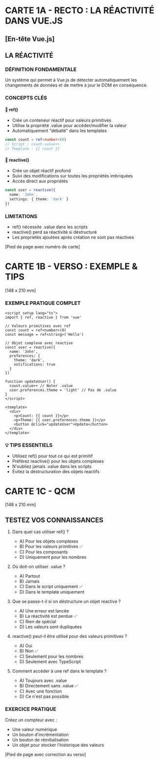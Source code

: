 # CARTE 1A - RECTO : LA RÉACTIVITÉ DANS VUE.JS

[En-tête Vue.js]
----------------------------

## LA RÉACTIVITÉ

### DÉFINITION FONDAMENTALE
Un système qui permet à Vue.js de détecter automatiquement les changements de données et de mettre à jour le DOM en conséquence.

### CONCEPTS CLÉS

#### 🔹 ref()
- Crée un conteneur réactif pour valeurs primitives
- Utilise la propriété .value pour accéder/modifier la valeur
- Automatiquement "déballé" dans les templates
```ts
const count = ref<number>(0) 
// Script : count.value++
// Template : {{ count }}
```

#### 🔹 reactive()
- Crée un objet réactif profond
- Suivi des modifications sur toutes les propriétés imbriquées
- Accès direct aux propriétés
```ts
const user = reactive({
  name: 'John',
  settings: { theme: 'dark' }
})
```

### LIMITATIONS
- ref() nécessite .value dans les scripts
- reactive() perd sa réactivité si déstructuré
- Les propriétés ajoutées après création ne sont pas réactives

[Pied de page avec numéro de carte]

# CARTE 1B - VERSO : EXEMPLE & TIPS
[148 x 210 mm]

### EXEMPLE PRATIQUE COMPLET
```vue
<script setup lang="ts">
import { ref, reactive } from 'vue'

// Valeurs primitives avec ref
const count = ref<number>(0)
const message = ref<string>('Hello')

// Objet complexe avec reactive
const user = reactive({
  name: 'John',
  preferences: {
    theme: 'dark',
    notifications: true
  }
})

function updateUser() {
  count.value++ // Noter .value
  user.preferences.theme = 'light' // Pas de .value
}
</script>

<template>
  <div>
    <p>Count: {{ count }}</p>
    <p>Theme: {{ user.preferences.theme }}</p>
    <button @click="updateUser">Update</button>
  </div>
</template>
```

### 💡 TIPS ESSENTIELS
- Utilisez ref() pour tout ce qui est primitif
- Préférez reactive() pour les objets complexes
- N'oubliez jamais .value dans les scripts
- Évitez la déstructuration des objets reactifs

# CARTE 1C - QCM
[148 x 210 mm]

## TESTEZ VOS CONNAISSANCES 

1. Dans quel cas utiliser ref() ?
   - A) Pour les objets complexes
   - B) Pour les valeurs primitives ✅
   - C) Pour les composants
   - D) Uniquement pour les nombres

2. Où doit-on utiliser .value ?
   - A) Partout
   - B) Jamais
   - C) Dans le script uniquement ✅
   - D) Dans le template uniquement

3. Que se passe-t-il si on déstructure un objet reactive ?
   - A) Une erreur est lancée
   - B) La réactivité est perdue ✅
   - C) Rien de spécial
   - D) Les valeurs sont dupliquées

4. reactive() peut-il être utilisé pour des valeurs primitives ?
   - A) Oui
   - B) Non ✅
   - C) Seulement pour les nombres
   - D) Seulement avec TypeScript

5. Comment accéder à une ref dans le template ?
   - A) Toujours avec .value
   - B) Directement sans .value ✅
   - C) Avec une fonction
   - D) Ce n'est pas possible

### EXERCICE PRATIQUE
Créez un compteur avec :
- Une valeur numérique
- Un bouton d'incrémentation
- Un bouton de réinitialisation
- Un objet pour stocker l'historique des valeurs

[Pied de page avec correction au verso]
